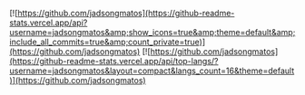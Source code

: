 
[![https://github.com/jadsongmatos](https://github-readme-stats.vercel.app/api?username=jadsongmatos&amp;show_icons=true&amp;theme=default&amp;include_all_commits=true&amp;count_private=true)](https://github.com/jadsongmatos)
[![https://github.com/jadsongmatos](https://github-readme-stats.vercel.app/api/top-langs/?username=jadsongmatos&layout=compact&langs_count=16&theme=default)](https://github.com/jadsongmatos)
